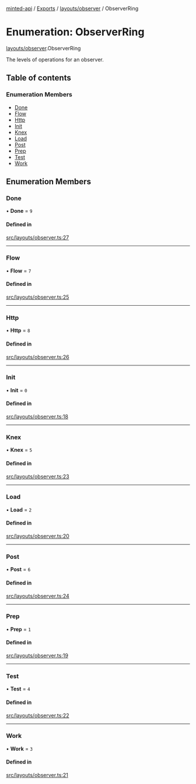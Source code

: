[minted-api](../README.md) / [Exports](../modules.md) / [layouts/observer](../modules/layouts_observer.md) / ObserverRing

# Enumeration: ObserverRing

[layouts/observer](../modules/layouts_observer.md).ObserverRing

The levels of operations for an observer.

## Table of contents

### Enumeration Members

- [Done](layouts_observer.ObserverRing.md#done)
- [Flow](layouts_observer.ObserverRing.md#flow)
- [Http](layouts_observer.ObserverRing.md#http)
- [Init](layouts_observer.ObserverRing.md#init)
- [Knex](layouts_observer.ObserverRing.md#knex)
- [Load](layouts_observer.ObserverRing.md#load)
- [Post](layouts_observer.ObserverRing.md#post)
- [Prep](layouts_observer.ObserverRing.md#prep)
- [Test](layouts_observer.ObserverRing.md#test)
- [Work](layouts_observer.ObserverRing.md#work)

## Enumeration Members

### Done

• **Done** = ``9``

#### Defined in

[src/layouts/observer.ts:27](https://github.com/ianzepp/minted-api-ts/blob/05123f2/src/layouts/observer.ts#L27)

___

### Flow

• **Flow** = ``7``

#### Defined in

[src/layouts/observer.ts:25](https://github.com/ianzepp/minted-api-ts/blob/05123f2/src/layouts/observer.ts#L25)

___

### Http

• **Http** = ``8``

#### Defined in

[src/layouts/observer.ts:26](https://github.com/ianzepp/minted-api-ts/blob/05123f2/src/layouts/observer.ts#L26)

___

### Init

• **Init** = ``0``

#### Defined in

[src/layouts/observer.ts:18](https://github.com/ianzepp/minted-api-ts/blob/05123f2/src/layouts/observer.ts#L18)

___

### Knex

• **Knex** = ``5``

#### Defined in

[src/layouts/observer.ts:23](https://github.com/ianzepp/minted-api-ts/blob/05123f2/src/layouts/observer.ts#L23)

___

### Load

• **Load** = ``2``

#### Defined in

[src/layouts/observer.ts:20](https://github.com/ianzepp/minted-api-ts/blob/05123f2/src/layouts/observer.ts#L20)

___

### Post

• **Post** = ``6``

#### Defined in

[src/layouts/observer.ts:24](https://github.com/ianzepp/minted-api-ts/blob/05123f2/src/layouts/observer.ts#L24)

___

### Prep

• **Prep** = ``1``

#### Defined in

[src/layouts/observer.ts:19](https://github.com/ianzepp/minted-api-ts/blob/05123f2/src/layouts/observer.ts#L19)

___

### Test

• **Test** = ``4``

#### Defined in

[src/layouts/observer.ts:22](https://github.com/ianzepp/minted-api-ts/blob/05123f2/src/layouts/observer.ts#L22)

___

### Work

• **Work** = ``3``

#### Defined in

[src/layouts/observer.ts:21](https://github.com/ianzepp/minted-api-ts/blob/05123f2/src/layouts/observer.ts#L21)
